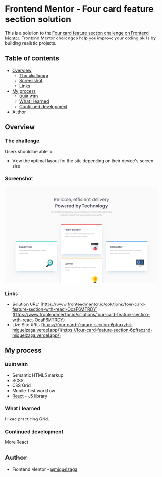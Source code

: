 # Frontend Mentor - Four card feature section solution

This is a solution to the [Four card feature section challenge on Frontend Mentor](https://www.frontendmentor.io/challenges/four-card-feature-section-weK1eFYK). Frontend Mentor challenges help you improve your coding skills by building realistic projects. 

## Table of contents

- [Overview](#overview)
  - [The challenge](#the-challenge)
  - [Screenshot](#screenshot)
  - [Links](#links)
- [My process](#my-process)
  - [Built with](#built-with)
  - [What I learned](#what-i-learned)
  - [Continued development](#continued-development)
- [Author](#author)


## Overview

### The challenge

Users should be able to:

- View the optimal layout for the site depending on their device's screen size

### Screenshot

![](./screenshot.png)

### Links

- Solution URL: [https://www.frontendmentor.io/solutions/four-card-feature-section-with-react-OcaF6MTRDY] (https://www.frontendmentor.io/solutions/four-card-feature-section-with-react-OcaF6MTRDY)
- Live Site URL: [https://four-card-feature-section-6pftaxzhd-miguelzaga.vercel.app/](https://four-card-feature-section-6pftaxzhd-miguelzaga.vercel.app/)

## My process

### Built with

- Semantic HTML5 markup
- SCSS
- CSS Grid
- Mobile-first workflow
- [React](https://reactjs.org/) - JS library

### What I learned

I liked practicing Grid.

### Continued development

More React


## Author

- Frontend Mentor - [@miguelzaga](https://www.frontendmentor.io/profile/miguelzaga)

